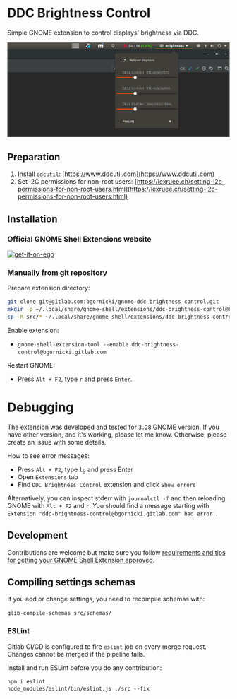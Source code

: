 # DDC Brightness Control

Simple GNOME extension to control displays' brightness via DDC.

![](./screenshots/panel.png)

## Preparation

1. Install `ddcutil`: [https://www.ddcutil.com](https://www.ddcutil.com)
2. Set I2C permissions for non-root users: [https://lexruee.ch/setting-i2c-permissions-for-non-root-users.html](https://lexruee.ch/setting-i2c-permissions-for-non-root-users.html)

## Installation

### Official GNOME Shell Extensions website

[![get-it-on-ego](https://user-images.githubusercontent.com/4411084/79335031-a4938100-7f21-11ea-981c-a629684967b1.png)](https://extensions.gnome.org/extension/2944/ddc-brightness-control/)

### Manually from git repository

Prepare extension directory:

```bash
git clone git@gitlab.com:bgornicki/gnome-ddc-brightness-control.git
mkdir -p ~/.local/share/gnome-shell/extensions/ddc-brightness-control@bgornicki.gitlab.com
cp -R src/* ~/.local/share/gnome-shell/extensions/ddc-brightness-control@bgornicki.gitlab.com/
```

Enable extension:

 - `gnome-shell-extension-tool --enable ddc-brightness-control@bgornicki.gitlab.com`

Restart GNOME:

 - Press `Alt + F2`, type `r` and press `Enter`.

# Debugging

The extension was developed and tested for `3.28` GNOME version. If you have other version, and it's working, please let me know. Otherwise, please create an issue with some details.

How to see error messages:

 - Press `Alt + F2`, type `lg` and press Enter
 - Open `Extensions` tab
 - Find `DDC Brightness Control` extension and click `Show errors`

Alternatively, you can inspect stderr with `journalctl -f` and then reloading GNOME with `Alt + F2` and `r`. You should find a message starting with `Extension "ddc-brightness-control@bgornicki.gitlab.com" had error:`.

## Development

Contributions are welcome but make sure you follow [requirements and tips for getting your GNOME Shell Extension approved](https://wiki.gnome.org/Projects/GnomeShell/Extensions/Review).

## Compiling settings schemas

If you add or change settings, you need to recompile schemas with: 

```glib-compile-schemas src/schemas/```

### ESLint

Gitlab CI/CD is configured to fire `eslint` job on every merge request. Changes cannot be merged if the pipeline fails. 

Install and run ESLint before you do any contribution:

```shell script
npm i eslint
node_modules/eslint/bin/eslint.js ./src --fix
